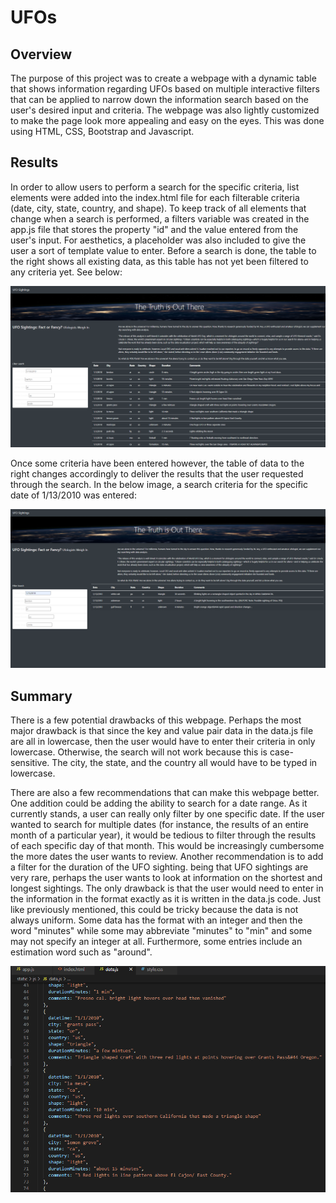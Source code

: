 # UFOs

## Overview
The purpose of this project was to create a webpage with a dynamic table that shows information regarding UFOs based on multiple interactive filters that can be applied to narrow down the information search based on the user's desired input and criteria. The webpage was also lightly customized to make the page look more appealing and easy on the eyes. This was done using HTML, CSS, Bootstrap and Javascript.

## Results
In order to allow users to perform a search for the specific criteria, list elements were added into the index.html file for each filterable criteria (date, city, state, country, and shape). To keep track of all elements that change when a search is performed, a filters variable was created in the app.js file that stores the property "id" and the value entered from the user's input. For aesthetics, a placeholder was also included to give the user a sort of template value to enter. Before a search is done, the table to the right shows all existing data, as this table has not yet been filtered to any criteria yet. See below:

![ufopage](static/images/ufo_page.png) 

Once some criteria have been entered however, the table of data to the right changes accordingly to deliver the results that the user requested through the search. In the below image, a search criteria for the specific date of 1/13/2010 was entered:

![ufosearch](static/images/ufo_search.png) 

## Summary
There is a few potential drawbacks of this webpage. Perhaps the most major drawback is that since the key and value pair data in the data.js file are all in lowercase, then the user would have to enter their criteria in only lowercase. Otherwise, the search will not work because this is case-sensitive. The city, the state, and the country all would have to be typed in lowercase.

There are also a few recommendations that can make this webpage better. One addition could be adding the ability to search for a date range. As it currently stands, a user can really only filter by one specific date. If the user wanted to search for multiple dates (for instance, the results of an entire month of a particular year), it would be tedious to filter through the results of each specific day of that month. This would be increasingly cumbersome the more dates the user wants to review.
Another recommendation is to add a filter for the duration of the UFO sighting. being that UFO sightings are very rare, perhaps the user wants to look at information on the shortest and longest sightings. The only drawback is that the user would need to enter in the information in the format exactly as it is written in the data.js code. Just like previously mentioned, this could be tricky because the data is not always uniform. Some data has the format with an integer and then the word "minutes" while some may abbreviate "minutes" to "min" and some may not specify an integer at all. Furthermore, some entries include an estimation word such as "around".

![datajs](static/images/datajs.png) 
